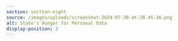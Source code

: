```yaml
---
section: section-eight
source: /images/uploads/screenshot-2024-07-30-at-20.45.36.png
alt: State's Hunger for Personal Data
display-position: 3
---
```

